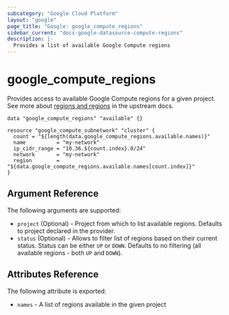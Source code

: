 ```yaml
---
subcategory: "Google Cloud Platform"
layout: "google"
page_title: "Google: google_compute_regions"
sidebar_current: "docs-google-datasource-compute-regions"
description: |-
  Provides a list of available Google Compute regions
---
```


# google\_compute\_regions

Provides access to available Google Compute regions for a given project.
See more about [regions and regions](https://cloud.google.com/compute/docs/regions-zones/) in the upstream docs.

```
data "google_compute_regions" "available" {}

resource "google_compute_subnetwork" "cluster" {
  count = "${length(data.google_compute_regions.available.names)}"
  name          = "my-network"
  ip_cidr_range = "10.36.${count.index}.0/24"
  network       = "my-network"
  region        = "${data.google_compute_regions.available.names[count.index]}"
}
```

## Argument Reference

The following arguments are supported:

* `project` (Optional) - Project from which to list available regions. Defaults to project declared in the provider.
* `status` (Optional) - Allows to filter list of regions based on their current status. Status can be either `UP` or `DOWN`.
  Defaults to no filtering (all available regions - both `UP` and `DOWN`).

## Attributes Reference

The following attribute is exported:

* `names` - A list of regions available in the given project
